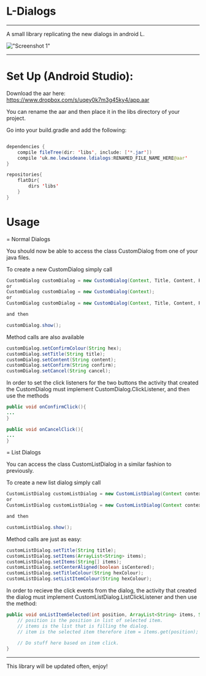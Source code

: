 # L-Dialogs

* * *

A small library replicating the new dialogs in android L.

!["Screenshot 1"](https://github.com/lewisjdeane/L-Dialogs/raw/master/app/src/main/res/screenshots/screen3.png)

* * *

# Set Up (Android Studio):

Download the aar here: https://www.dropbox.com/s/uqey0k7m3g45ky4/app.aar

You can rename the aar and then place it in the libs directory of your project.

Go into your build.gradle and add the following:
```java

dependencies {
    compile fileTree(dir: 'libs', include: ['*.jar'])
    compile 'uk.me.lewisdeane.ldialogs:RENAMED_FILE_NAME_HERE@aar'
}

repositories{
    flatDir{
        dirs 'libs'
    }
}

```

# Usage

= Normal Dialogs

You should now be able to access the class CustomDialog from one of your java files.

To create a new CustomDialog simply call

```java
CustomDialog customDialog = new CustomDialog(Context, Title, Content, PositiveText, NegativeText);
or
CustomDialog customDialog = new CustomDialog(Context);
or
CustomDialog customDialog = new CustomDialog(Context, Title, Content, PositiveText);

and then 

customDialog.show();
```

Method calls are also available

```java
customDialog.setConfirmColour(String hex);
customDialog.setTitle(String title);
customDialog.setContent(String content);
customDialog.setConfirm(String confirm);
customDialog.setCancel(String cancel);

```

In order to set the click listeners for the two buttons the activity that created the CustomDialog must implement CustomDialog.ClickListener, and then use the methods

```java
public void onConfirmClick(){
...
}

public void onCancelClick(){
...
}

```

= List Dialogs

You can access the class CustomListDialog in a similar fashion to previously.

To create a new list dialog simply call
```java
CustomListDialog customListDialog = new CustomListDialog(Context context);
or
CustomListDialog customListDialog = new CustomListDialog(Context context,String title, ArrayList<String> items);

and then

customListDialog.show();
```

Method calls are just as easy:
```java
customListDialog.setTitle(String title);
customListDialog.setItems(ArrayList<String> items);
customListDialog.setItems(String[] items);
customListDialog.setCenterAligned(boolean isCentered);
customListDialog.setTitleColour(String hexColour);
customListDialog.setListItemColour(String hexColour);
```


In order to recieve the click events from the dialog, the activity that created the dialog must implement CustomListDialog.ListClickListener and then use the method:

```java
public void onListItemSelected(int position, ArrayList<String> items, String item){
    // position is the position in list of selected item.
    // items is the list that is filling the dialog.
    // item is the selected item therefore item = items.get(position);
    
    // Do stuff here based on item click.
}

```

* * *

This library will be updated often, enjoy!
